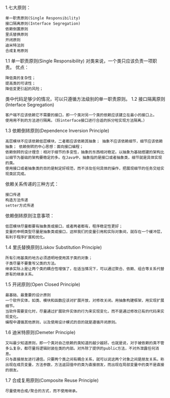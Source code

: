 1.七大原则：

    单一职责原则(Single Responsibility)
    接口隔离原则(Interface Segregation)
    依赖倒置原则 
    里氏替换原则 
    开闭原则 
    迪米特法则 
    合成复用原则 

1.1 单一职责原则(Single Responsibility)
对类来说，一个类只应该负责一项职责。 优点：

    降低类的复杂性； 
    提高类的可读性； 
    降低变更引起的风险； 

类中代码足够少的情况，可以只遵循方法级别的单一职责原则。 1.2 接口隔离原则(Interface Segregation)

	客户端不应该依赖它不需要的接口，即一个类对另一个类的依赖应该建立在最小的接口上。
    使用用不到的方法进行隔离。（将interface接口进行合适的拆分啦实现方法隔离。）

1.3 依赖倒转原则(Dependence Inversion Principle)

    高层模块不应该依赖低层模块，二者都应该依赖其抽象； 抽象不应该依赖细节，细节应该依赖抽象； 依赖倒转的中心思想：面向接口编程；
    依赖倒转的设计理念：相对于细节的多变性，抽象的东西相对稳定。以抽象为基础搭建的架构比以细节为基础的架构要稳定的多。在Java中，抽象指的是接口或者抽象类，细节就是具体实现的类。
    使用接口或者抽象类的目的是制定好规范，而不涉及任何具体的操作，把展现细节的任务交给实现类区完成。

依赖关系传递的三种方式：

    接口传递
    构造方法传递
    setter方式传递

依赖倒转原则注意事项：

    低层模块尽量都要有抽象类或接口，或者两者都有，程序稳定性更好；
    变量的申明类型尽量是抽象类或接口，这样我们的变量引用和实际对象间，就存在一个缓冲层，有利于程序扩展和优化。

1.4 里氏替换原则(Liskov Substitution Principle)

	所有引用基类的地方必须透明地使用其子类的对象；
	子类尽量不要重写父类的方法。
	继承实际上是让两个类的耦合性增强了，在适当情况下，可以通过聚合、依赖、组合等关系代替原有的继承关系。

1.5 开闭原则(Open Closed Principle)

    最基础、最重要的设计原则
    一个软件实体，如类、模块和函数应该对扩展开放，对修改关闭。用抽象构建框架，用实现扩展细节。
    当软件需要变化时，尽量通过扩展软件实体的行为来实现变化，而不是通过修改已有的代码来实现变化。
    编程中遵循其他原则，以及使用设计模式的目的就是遵循开闭原则。
1.6 迪米特原则(Demeter Principle)

	又叫最少知道原则，即一个类对自己依赖的类知道的越少越好。也就是说，对于被依赖的类不管多么复杂，都尽量将逻辑封装在类的内部。对外除了提供的public方法，不对外泄露任何消息。
	只与直接朋友进行通信。只要两个类之间有耦合关系，就可以说这两个对象之间是朋友关系。称出现在成员变量，方法参数，方法返回值中的类为直接朋友，而出现在局部变量中的类不是直接的朋友。

1.7 合成复用原则(Composite Reuse Principle)

	尽量使用合成/聚合的方式，而不使用继承。

